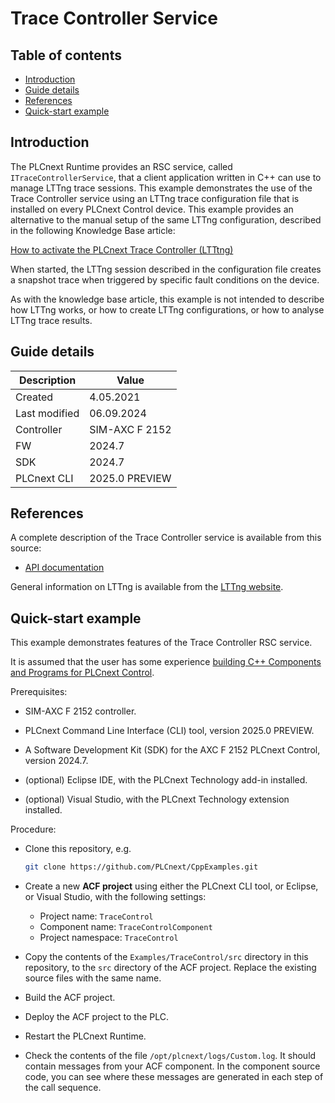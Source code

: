 # Trace Controller Service

## Table of contents

<!-- TOC depthFrom:2 orderedList:true -->

- [Introduction](#introduction)
- [Guide details](#guide-details)
- [References](#references)
- [Quick-start example](#quick-start-example)

<!-- /TOC -->

## Introduction

The PLCnext Runtime provides an RSC service, called `ITraceControllerService`, that a client application written in C++ can use to manage LTTng trace sessions. This example demonstrates the use of the Trace Controller service using an LTTng trace configuration file that is installed on every PLCnext Control device. This example provides an alternative to the manual setup of the same LTTng configuration, described in the following Knowledge Base article:

[How to activate the PLCnext Trace Controller (LTTtng)](https://pxc1.esc-eu-central-1.empolisservices.com/gatekeeper/guesttoken/45?app=/service-express/portal/cb?redirect=https://pxc1.esc-eu-central-1.empolisservices.com/service-express/portal/object/esc/en-so-5a5c4287-9d80-4116-9b0a-9b4f01fbc0f7)

When started, the LTTng session described in the configuration file creates a snapshot trace when triggered by specific fault conditions on the device.

As with the knowledge base article, this example is not intended to describe how LTTng works, or how to create LTTng configurations, or how to analyse LTTng trace results.

## Guide details

|Description | Value |
|------------ |-----------|
|Created | 4.05.2021 |
|Last modified| 06.09.2024 |
|Controller| SIM-AXC F 2152 |
|FW| 2024.7 |
|SDK| 2024.7 |
|PLCnext CLI | 2025.0 PREVIEW |

## References

A complete description of the Trace Controller service is available from this source:

- [API documentation](https://api.plcnext.help/api_docs_2024-0-LTS/classArp_1_1System_1_1Commons_1_1Diagnostics_1_1TraceController.html)

General information on LTTng is available from the [LTTng website](https://lttng.org/).

## Quick-start example

This example demonstrates features of the Trace Controller RSC service.

It is assumed that the user has some experience [building C++ Components and Programs for PLCnext Control](https://www.plcnext-community.net/infocenter/cpp_programs_in_plcnext/).

Prerequisites:

- SIM-AXC F 2152 controller.

- PLCnext Command Line Interface (CLI) tool, version 2025.0 PREVIEW.

- A Software Development Kit (SDK) for the AXC F 2152 PLCnext Control, version 2024.7.

- (optional) Eclipse IDE, with the PLCnext Technology add-in installed.

- (optional) Visual Studio, with the PLCnext Technology extension installed.

Procedure:

- Clone this repository, e.g.

   ```sh
   git clone https://github.com/PLCnext/CppExamples.git
   ```

- Create a new **ACF project** using either the PLCnext CLI tool, or Eclipse, or Visual Studio, with the following settings:
  - Project name: `TraceControl`
  - Component name: `TraceControlComponent`
  - Project namespace: `TraceControl`

- Copy the contents of the `Examples/TraceControl/src` directory in this repository, to the `src` directory of the ACF project. Replace the existing source files with the same name.

- Build the ACF project.

- Deploy the ACF project to the PLC.

- Restart the PLCnext Runtime.

- Check the contents of the file `/opt/plcnext/logs/Custom.log`. It should contain messages from your ACF component. In the component source code, you can see where these messages are generated in each step of the call sequence.
